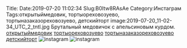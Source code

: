 Title:
Date:2019-07-20 11:02:34
Slug:B0Itw8RAsAe
Category:Инстаграм
Tags:открытыймедовик, тортыореховозуево, тортыназаказореховозуево, детскийторт
image:2019-07-20_11-02-34_UTC_2_tntl.jpg
Брутальный медовичок с апельсиновым курдом.
[открытыймедовик]({tag}открытыймедовик) [тортыореховозуево]({tag}тортыореховозуево) [тортыназаказореховозуево]({tag}тортыназаказореховозуево) [детскийторт]({tag}детскийторт)
![instagram]({attach}images/2019-07-20_11-02-34_UTC_2.jpg)
![instagram]({attach}images/2019-07-20_11-02-34_UTC_1.jpg)
